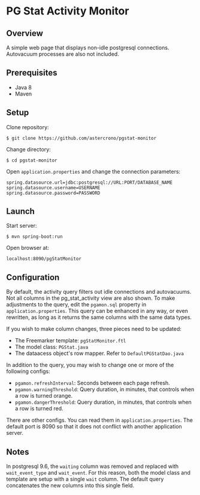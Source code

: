 # PG Stat Activity Monitor

## Overview

A simple web page that displays non-idle postgresql connections. Autovacuum processes are also not included.

## Prerequisites

 - Java 8
 - Maven

## Setup

Clone repository: 
```
$ git clone https://github.com/astercrono/pgstat-monitor
```

Change directory: 
```
$ cd pgstat-monitor
```

Open ```application.properties``` and change the connection parameters:
```
spring.datasource.url=jdbc:postgresql://URL:PORT/DATABASE_NAME
spring.datasource.username=USERNAME
spring.datasource.password=PASSWORD
```

## Launch

Start server: 
```
$ mvn spring-boot:run
```

Open browser at: 
```
localhost:8090/pgStatMonitor
```

## Configuration
By default, the activity query filters out idle connections and autovacuums. Not all columns in the pg_stat_activity view are also shown. To make adjustments to the query, edit the ```pgamon.sql``` property in ```application.properties```. This query can be enhanced in any way, or even rewritten, as long as it returns the same columns with the same data types.

If you wish to make column changes, three pieces need to be updated:
 - The Freemarker template: ```pgStatMonitor.ftl```
 - The model class: ```PGStat.java```
 - The dataacess object's row mapper. Refer to ```DefaultPGStatDao.java```

In addition to the query, you may wish to change one or more of the following configs:
 - ```pgamon.refreshInterval```: Seconds between each page refresh.
 - ```pgamon.warningThreshold```: Query duration, in minutes, that controls when a row is turned orange.
 - ```pgamon.dangerThreshold```: Query duration, in minutes, that controls when a row is turned red. 

There are other configs. You can read them in ```application.properties```. The default port is 8090 so that it does not conflict with another application server.

## Notes

In postgresql 9.6, the ```waiting``` column was removed and replaced with ```wait_event_type``` and ```wait_event```. For this reason, both the model class and template are setup with a single ```wait``` column. The default query concatenates the new columns into this single field. 